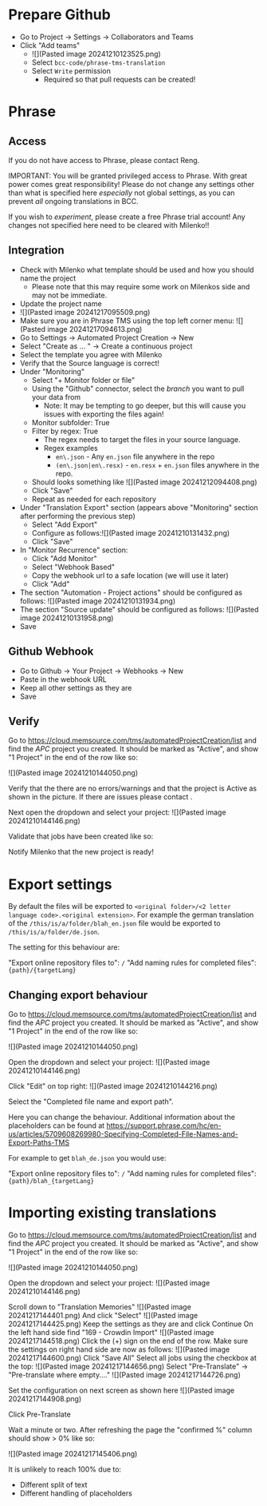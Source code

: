 # Prepare Github

* Go to Project -> Settings -> Collaborators and Teams
* Click "Add teams"
	* ![](Pasted image 20241210123525.png)
	* Select `bcc-code/phrase-tms-translation`
	* Select `Write` permission
		* Required so that pull requests can be created!

# Phrase

## Access

If you do not have access to Phrase, please contact Reng.

IMPORTANT: You will be granted privileged access to Phrase. With great power comes great responsibility! Please do not change any settings other than what is specified here *especially* not global settings, as you can prevent *all* ongoing translations in BCC.

If you wish to *experiment*, please create a free Phrase trial account! Any changes not specified here need to be cleared with Milenko!!

## Integration

* Check with Milenko what template should be used and how you should name the project
	* Please note that this may require some work on Milenkos side and may not be immediate.
* Update the project name
* ![](Pasted image 20241217095509.png)
* Make sure you are in Phrase TMS using the top left corner menu: ![](Pasted image 20241217094613.png)
* Go to Settings -> Automated Project Creation -> New
* Select "Create as ... " -> Create a continuous project
* Select the template you agree with Milenko
* Verify that the Source language is correct!
* Under "Monitoring"
	* Select "+ Monitor folder or file"
	* Using the "Github" connector, select the *branch* you want to pull your data from
		* Note: It may be tempting to go deeper, but this will cause you issues with exporting the files again!
	* Monitor subfolder: True
	* Filter by regex: True
		* The regex needs to target the files in your source language.
		* Regex examples
			* `en\.json` - Any `en.json` file anywhere in the repo
			* `(en\.json|en\.resx)` - `en.resx` + `en.json` files anywhere in the repo.
	* Should looks something like ![](Pasted image 20241212094408.png)
	* Click "Save"
	* Repeat as needed for each repository
* Under "Translation Export" section (appears above "Monitoring" section after performing the previous step)
	* Select "Add Export"
	* Configure as follows:![](Pasted image 20241210131432.png)
	* Click "Save"
* In "Monitor Recurrence" section:
	* Click "Add Monitor"
	* Select "Webhook Based"
	* Copy the webhook url to a safe location (we will use it later)
	* Click "Add"
* The section "Automation - Project actions" should be configured as follows: ![](Pasted image 20241210131934.png)
* The section "Source update" should be configured as follows: ![](Pasted image 20241210131958.png)
* Save
## Github Webhook

* Go to Github -> Your Project -> Webhooks -> New
* Paste in the webhook URL
* Keep all other settings as they are
* Save

## Verify

Go to https://cloud.memsource.com/tms/automatedProjectCreation/list and find the *APC* project you created. It should be marked as "Active", and show "1 Project" in the end of the row like so:

![](Pasted image 20241210144050.png)

Verify that the there are no errors/warnings and that the project is Active as shown in the picture. If there are issues please contact <TODO>.

Next open the dropdown and select your project:
![](Pasted image 20241210144146.png)

Validate that jobs have been created like so:




Notify Milenko that the new project is ready!
#  Export settings

By default the files will be exported to `<original folder>/<2 letter language code>.<original extension>`. For example the german translation of the `/this/is/a/folder/blah_en.json` file would be exported to `/this/is/a/folder/de.json`.

The setting for this behaviour are:

"Export online repository files to": `/`
"Add naming rules for completed files": `{path}/{targetLang}`

## Changing export behaviour

Go to https://cloud.memsource.com/tms/automatedProjectCreation/list and find the *APC* project you created. It should be marked as "Active", and show "1 Project" in the end of the row like so:

![](Pasted image 20241210144050.png)

Open the dropdown and select your project:
![](Pasted image 20241210144146.png)

Click "Edit" on top right:
![](Pasted image 20241210144216.png)

Select the "Completed file name and export path". 

Here you can change the behaviour. Additional information about the placeholders can be found at https://support.phrase.com/hc/en-us/articles/5709608269980-Specifying-Completed-File-Names-and-Export-Paths-TMS

For example to get `blah_de.json` you would use:

"Export online repository files to": `/`
"Add naming rules for completed files": `{path}/blah_{targetLang}`
# Importing existing translations

Go to https://cloud.memsource.com/tms/automatedProjectCreation/list and find the *APC* project you created. It should be marked as "Active", and show "1 Project" in the end of the row like so:

![](Pasted image 20241210144050.png)

Open the dropdown and select your project:
![](Pasted image 20241210144146.png)

Scroll down to "Translation Memories"
![](Pasted image 20241217144401.png)
And click "Select"
![](Pasted image 20241217144425.png)
Keep the settings as they are and click Continue
On the left hand side find "169 - Crowdin Import"
![](Pasted image 20241217144518.png)
Click the (+) sign on the end of the row.
Make sure the settings on right hand side are now as follows:
![](Pasted image 20241217144600.png) 
Click "Save All"
Select all jobs using the checkbox at the top:
![](Pasted image 20241217144656.png)
Select "Pre-Translate" -> "Pre-translate where empty...."
![](Pasted image 20241217144726.png)

Set the configuration on next screen as shown here
![](Pasted image 20241217144908.png)

Click Pre-Translate

Wait a minute or two. After refreshing the page the "confirmed %" column should show > 0% like so:

![](Pasted image 20241217145406.png)

It is unlikely to reach 100% due to:

* Different split of text
* Different handling of placeholders



